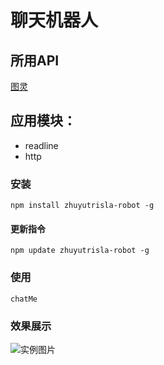 
# 聊天机器人 
## 所用API  
[图灵](http://wap.tuling123.com/help/h_cent_webapi.jhtml?nav=doc)
## 应用模块：
- readline 
- http  


### 安装 
```
npm install zhuyutrisla-robot -g                                                        
```

#### 更新指令

```
npm update zhuyutrisla-robot -g                                                                 
```

### 使用

```
chatMe                                                                                     
```

### 效果展示
![实例图片](https://i.loli.net/2017/08/14/59911768b8c2b.png)

